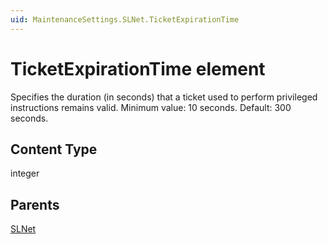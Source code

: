 ```yaml
---
uid: MaintenanceSettings.SLNet.TicketExpirationTime
---
```


# TicketExpirationTime element

Specifies the duration (in seconds) that a ticket used to perform privileged instructions remains valid. Minimum value: 10 seconds. Default: 300 seconds.

## Content Type

integer

## Parents

[SLNet](xref:MaintenanceSettings.SLNet)
